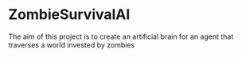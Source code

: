 # ZombieSurvivalAI

The aim of this project is to create an artificial brain for an agent that traverses a world invested by zombies

